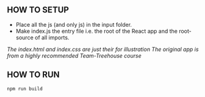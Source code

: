 ## HOW TO SETUP
- Place all the js (and only js) in the input folder. 
- Make index.js the entry file i.e. the root of the React app and the root-source of all imports.

*The index.html and index.css are just their for illustration*
*The original app is from a highly recommended Team-Treehouse course*

## HOW TO RUN
`npm run build`
